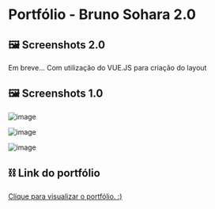 # Portfólio - Bruno Sohara 2.0

## 🖼 Screenshots 2.0

Em breve... Com utilização do VUE.JS para criação do layout

## 🖼 Screenshots 1.0

![image](https://user-images.githubusercontent.com/61017539/176713841-bc31c162-6fb9-428d-ad93-9539976b74d2.png)

![image](https://user-images.githubusercontent.com/61017539/176713964-546e9d1c-c600-43ad-b332-af3a09ad423e.png)

![image](https://user-images.githubusercontent.com/61017539/176713918-58775387-d0a1-4bf6-bb25-5ecab466e781.png)


## ⛓ Link do portfólio

[Clique para visualizar o portfólio. :)](https://brunosoharagit.github.io/page/)

